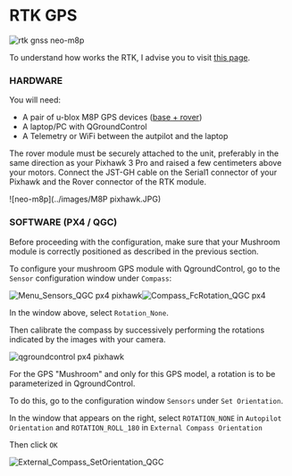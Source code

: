 # RTK GPS

![rtk gnss neo-m8p](../rtk-gps-kit-for-pixhawk.jpg)

To understand how works the RTK, I advise you to visit [this page](https://drotek.com/en/documentation/tiny-rtk-documentation/#quest-ce-que-le-rtk-2).



### HARDWARE

You will need:

* A pair of u-blox M8P GPS devices ([base + rover](https://drotek.com/shop/en/home/843-rtk-gps-kit-for-pixhawk.html))
* A laptop/PC with QGroundControl 
* A Telemetry or WiFi between the autpilot and the laptop 

The rover module must be securely attached to the unit, preferably in the same direction as your Pixhawk 3 Pro and raised a few centimeters above your motors.
Connect the JST-GH cable on the Serial1 connector of your Pixhawk and the Rover connector of the RTK module.

![neo-m8p](../images/M8P pixhawk.JPG)



### SOFTWARE \(PX4 / QGC\)

Before proceeding with the configuration, make sure that your Mushroom module is correctly positioned as described in the previous section.

To configure your mushroom GPS module with QgroundControl, go to the `Sensor` configuration window under `Compass`:

![](https://drotek.com/wp-content/uploads/2017/01/Menu_Sensors_QGC.png "Menu\_Sensors\_QGC px4 pixhawk")![](https://drotek.com/wp-content/uploads/2017/01/Compass_FcRotation_QGC.png "Compass\_FcRotation\_QGC px4")

In the window above, select `Rotation_None`.

Then calibrate the compass by successively performing the rotations indicated by the images with your camera.

![](https://drotek.com/wp-content/uploads/2017/01/Window_Compass_Calib_QGC-700x460.png "qgroundcontrol px4 pixhawk")

For the GPS "Mushroom" and only for this GPS model, a rotation is to be parameterized in QgroundControl.

To do this, go to the configuration window `Sensors` under `Set Orientation`.

In the window that appears on the right, select `ROTATION_NONE` in `Autopilot Orientation` and `ROTATION_ROLL_180` in `External Compass Orientation`

Then click `OK`

![](https://drotek.com/wp-content/uploads/2017/01/External_Compass_SetOrientation_QGC-250x175.png "External\_Compass\_SetOrientation\_QGC")
